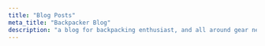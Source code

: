 ```yaml
---
title: "Blog Posts"
meta_title: "Backpacker Blog"
description: "a blog for backpacking enthusiast, and all around gear nerds."
---
```

